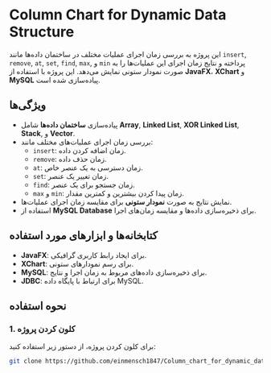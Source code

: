 # Column Chart for Dynamic Data Structure

این پروژه به بررسی زمان اجرای عملیات مختلف در ساختمان داده‌ها مانند `insert`, `remove`, `at`, `set`, `find`, `max`, و `min` پرداخته و نتایج زمان اجرای این عملیات‌ها را به صورت نمودار ستونی نمایش می‌دهد. این پروژه با استفاده از **JavaFX**، **XChart** و **MySQL** پیاده‌سازی شده است.

## ویژگی‌ها

- پیاده‌سازی **ساختمان داده‌ها** شامل **Array**, **Linked List**, **XOR Linked List**, **Stack**, و **Vector**.
- بررسی زمان اجرای عملیات‌های مختلف مانند:
  - `insert`: زمان اضافه کردن داده.
  - `remove`: زمان حذف داده.
  - `at`: زمان دسترسی به یک عنصر خاص.
  - `set`: زمان تغییر یک عنصر.
  - `find`: زمان جستجو برای یک عنصر.
  - `max` و `min`: زمان پیدا کردن بیشترین و کمترین مقدار.
- نمایش نتایج به صورت **نمودار ستونی** برای مقایسه زمان اجرای عملیات‌ها.
- استفاده از **MySQL Database** برای ذخیره‌سازی داده‌ها و مقایسه زمان‌های اجرا.

## کتابخانه‌ها و ابزارهای مورد استفاده

- **JavaFX**: برای ایجاد رابط کاربری گرافیکی.
- **XChart**: برای رسم نمودارهای ستونی.
- **MySQL**: برای ذخیره‌سازی داده‌های مربوط به زمان اجرا و نتایج.
- **JDBC**: برای ارتباط با پایگاه داده MySQL.

## نحوه استفاده

### 1. کلون کردن پروژه

برای کلون کردن پروژه، از دستور زیر استفاده کنید:

```bash
git clone https://github.com/einmensch1847/Column_chart_for_dynamic_data_structure.git
